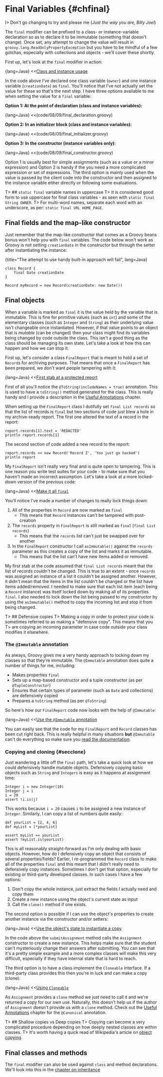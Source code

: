 # Final Variables {#chfinal}

I> Don't go changing to try and please me (_Just the way you are, Billy Joel_)

The `final` modifier can be prefixed to a class- or instance-variable declaration so as to declare it to be immutable (something that doesn't change).
Once set, any attempt to change the value will result in `groovy.lang.ReadOnlyPropertyException` but you have to be
mindful of a few gotchas, especially with collections and objects - we'll cover these shortly.

First up, let's look at the `final` modifier in action:

{lang=Java}
<<[Class and instance usage](code/08/09/final.groovy)

In the code above I've declared one class variable (`owner`) and one instance variable (`creationDate`) as `final`.
You'll notice that I've not actually set the value for these so that's the next step. I have three options available to
me when setting the value for a `final` variable:

__Option 1: At the point of declaration (class and instance variables):__

{lang=Java}
<<(code/08/09/final_declaration.groovy)

__Option 2: In an initializer block (class and instance variables):__

{lang=Java}
<<(code/08/09/final_initializer.groovy)

__Option 3: In the constructor (instance variables only):__

{lang=Java}
<<(code/08/09/final_constructor.groovy)

Option 1 is usually best for simple assignments (such as a value or a minor expression) and Option 2 is handy if the
you need a more complicated expression or set of expressions. The third option is mainly used when the value is passed
by the client code into the constructor and then assigned to the instance variable either directly or following some evaluations.

T> ## `static final` variable names in uppercase
T> It is considered good form to use uppercase for final class variables - as seen with `static final String OWNER`.
T> For multi-word names, separate each word with an underscore, as per: `static final URL HOME_PAGE`.

## Final fields and the map-like constructor
Just remember that the map-like constructor that comes as a Groovy beans bonus won't help you with `final` variables.
The code below won't work as Groovy is not setting `creationDate` in the constructor but through the setter after
instantiating the instance:

{title="The attempt to use handy built-in approach will fail", lang=Java}
~~~~
class Record {
    final Date creationDate
}

Record myRecord = new Record(creationDate: new Date())
~~~~

## Final objects
When a variable is marked as `final` it is the value held by the variable that is immutable. This is fine for primitive values
(such as `int`) and some of the elementary classes (such as `Integer` and `String`) as their underlying value isn't changeable once
instantiated.
However, if that value points to an object that is _mutable_ (can be changed) then your class might find its variables
being changed by code outside the class. This isn't a good thing as the class should be managing its own state. Let's
take a look at how this can happen and how we can stop it.

First up, let's consider a class `FinalReport` that is meant to hold a set of `Record`s for archiving purposes. That means
 that once a `FinalReport` has been prepared, we don't want people tampering with it:

{lang=Java}
<<[First stab at a protected report](code/08/09/final_report.groovy)

First of all you'll notice the `@ToString(includeNames = true)` annotation. This is used to have a `toString()` method
generated for the class. This is really handy and I provide a description in the [Useful Annotations](#channotations) chapter.

When setting up the `FinalReport` class I dutifully set `final List records` so that the list of records is `final` but
two sections of code just blew a hole in my archive-ready report. The first one altered the text of a record in the report:

    report.records[1].text = 'REDACTED'
    println report.records[1]

The second section of code added a new record to the report:

    report.records << new Record('Record Z', 'You just go hacked')
    println report

My `FinalReport` isn't really very final and is quite open to tampering. This is one reason you write test suites for your code -
to make sure that you haven't made an incorrect assumption. Let's take a look at a more locked-down version of the previous
code:

{lang=Java}
<<[Make it all `final`](code/08/09/final_report_final.groovy)

You'll notice I've made a number of changes to really lock things down:

1. All of the properties in `Record` are now marked as `final`
    * This means that `Record` instances can't be tampered with post-creation
1. The `records` property in `FinalReport` is still marked as `final` (`final List records`)
    * This means that the `records` list can't just be swapped over for another
1. In the `FinalReport` constructor I call `asImmutable()` against the `records` parameter as this creates a copy of the list and marks it as immutable.
    * This means that the list can't have new items added or removed.

My first stab at the code assumed that `final List records` meant that the list of records couldn't be changed. This is
true to an extent - once `records` was assigned an instance of a list it couldn't be assigned another. However, it didn't mean
that the items in the list couldn't be changed or the list have items added/removed. I needed to make sure that each list item
(each being a `Record` instance) was itself locked down by making all of its properties `final`. I also needed to lock down
the list being passed to my constructor by using the `asImmutable()` method to copy the incoming list and stop it from being changed.

T> ## Defensive copies
T> Making a copy in order to protect your code is sometimes referred to as making a "defensive copy". This means that you
T> are copying an incoming parameter in case code outside your class modifies it elsewhere.

### The `@Immutable` annotation

As always, Groovy gives me a very handy approach to locking down my classes so that they're immutable. The `@Immutable`
annotation does quite a number of things for me, including:

* Makes properties `final`
* Sets up a map-based constructor and a tuple constructor (as per `@TupleConstructor`)
* Ensures that certain types of parameter (such as `Date` and collections) are defensively copied
* Prepares a `toString` method (as per `@ToString`)

So here's how our `FinalReport` code now looks with the help of `@Immutable`:

{lang=Java}
<<[Use the `@Immutable` annotation](code/08/09/final_report_immutable.groovy)

You can easily see that the code for my `FinalReport` and `Record` classes has been cut right back. This is really
helpful in many situations **but** `@Immutable` can't do everything so make sure you [read the documentation](http://docs.groovy-lang.org/latest/html/gapi/groovy/transform/Immutable.html).

### Copying and cloning {#secclone}

Just wandering a little off the `final` path, let's take a quick look at how we could defensively handle mutable objects.
Defensively copying basic objects such as `String` and `Integers` is easy as it happens at assignment time:

    Integer i = new Integer(10)
    Integer j = i
    i = 20
    assert !i.is(j)

This works because `i = 20` causes `i` to be assigned a new instance of `Integer`. Similarly, I can copy a list
of numbers quite easily:

    def yourList = [2, 4, 6]
    def myList = [*yourList]

    assert myList == yourList
    assert !myList.is(yourList)

This is all reasonably straight-forward as I'm only dealing with basic objects. However, how do I defensively copy
an object that consists of several properties/fields? Earlier, I re-programmed the `Record` class to make all of the
properties `final` and this meant that I didn't really need to defensively copy instances.
Sometimes I don't get that option, especially for existing or third-party developed classes. In such cases I have a few
options:

1. Don't copy the whole instance, just extract the fields I actually need and copy them
1. Create a new instance using the object's current state as input
1. Call the `clone()` method if one exists.

The second option is possible if I can use the object's properties to create another instance via the constructor and/or
setters:

{lang=Java}
<<[Use the object's state to instantiate a copy](code/08/09/final_clone_manual.groovy)

In the code above the `submitAssignment` method calls the `Assignment` constructor to create a new instance. This helps
make sure that the student can't mysteriously change their answers after submitting. You can see that it's a pretty simple
example and a more complex classes will make this very difficult, especially if they have internal state that is hard to
reach.

The third option is to have a class implement the `Cloneable` interface. If a third-party class provides this then you're
in luck and can make a copy (clone):

{lang=Java}
<<[Using `Cloneable`](code/08/09/final_clone.groovy)

As `Assignment` provides a `clone` method we just need to call it and we're returned a copy for our own use. Naturally,
this doesn't help us if the author of `Assignment` doesn't provide us with a `clone` method.
Check out the [Useful Annotations](#channotations) chapter for the `@Canonical` annotation.

T> ## Shallow copies vs Deep copies
T> Copying can become a very complicated procedure depending on how deeply nested classes are within classes.
T> It's worth having a quick read of Wikipedia's article on [object copying](https://en.wikipedia.org/wiki/Object_copying).

## Final classes and methods
The `final` modifier can also be used against `class` and method declarations. We'll look into this in the
[chapter on inheritance](#chinheritance)
